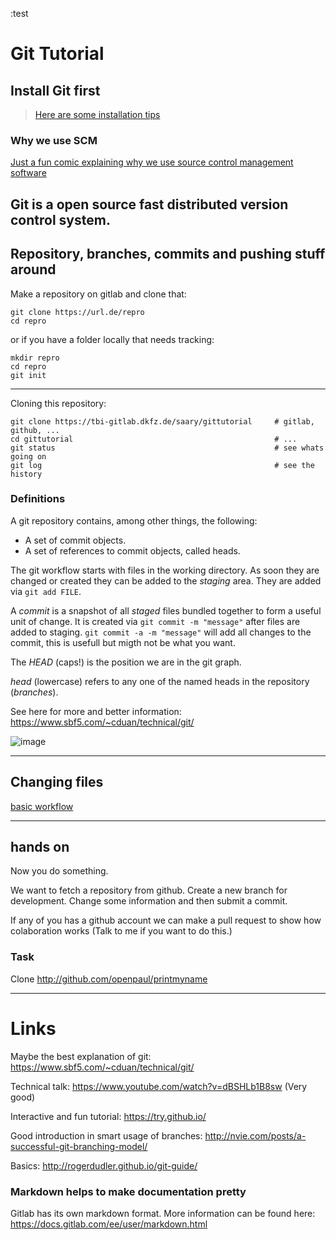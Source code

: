 :test
# Git Tutorial

## Install Git first
> [Here are some installation tips](INSTALL.md)

### Why we use SCM

[Just a fun comic explaining why we use source control management software](http://swcarpentry.github.io/git-novice/fig/phd101212s.png)




Git is a open source fast distributed version control system.
-----------------------------------

## Repository, branches, commits and pushing stuff around

Make a repository on gitlab and clone that:
```
git clone https://url.de/repro
cd repro
```

or if you have a folder locally that needs tracking:

```
mkdir repro
cd repro
git init
```

-----------------------------------

Cloning this repository:

```
git clone https://tbi-gitlab.dkfz.de/saary/gittutorial     # gitlab, github, ...
cd gittutorial                                             # ...
git status                                                 # see whats going on
git log                                                    # see the history
```




### Definitions

A git repository contains, among other things, the following:

- A set of commit objects.
- A set of references to commit objects, called heads.

The git workflow starts with files in the working directory. As
soon they are changed or created they can be added to the *staging* area. 
They are added via `git add FILE`.

A *commit* is a snapshot of all *staged* files bundled together to form a useful 
unit of change. It is created via `git commit -m "message"` after 
files are added to staging. `git commit -a -m "message"` will add all changes 
to the commit, this is usefull but migth not be what you want.

The *HEAD* (caps!) is the position we are in the git graph.

*head* (lowercase) refers to any one of the named heads in the repository (*branches*).

See here for more and better information: https://www.sbf5.com/~cduan/technical/git/


![image](https://git-scm.com/book/en/v2/images/areas.png)


-----------------------------------

## Changing files
[basic workflow](basicWorkflow.md)


-----------------------------------
## hands on
Now you do something. 

We want to fetch a repository from github. Create a new branch for development. Change some information and then submit a commit. 

If any of you has a github account we can make a pull request to show how colaboration works (Talk to me if you want to do this.)

### Task
Clone http://github.com/openpaul/printmyname




-----------------------------------


# Links

Maybe the best explanation of git: https://www.sbf5.com/~cduan/technical/git/

Technical talk: https://www.youtube.com/watch?v=dBSHLb1B8sw (Very good)

Interactive and fun tutorial: https://try.github.io/

Good introduction in smart usage of branches: http://nvie.com/posts/a-successful-git-branching-model/

Basics: http://rogerdudler.github.io/git-guide/

### Markdown helps to make documentation pretty
Gitlab has its own markdown format. More information can be found here: https://docs.gitlab.com/ee/user/markdown.html


































